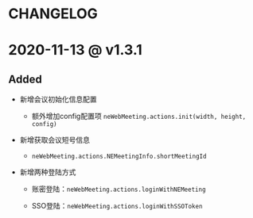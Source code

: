 # CHANGELOG

# 2020-11-13 @ v1.3.1

## Added

* 新增会议初始化信息配置
  
  - 额外增加config配置项 `neWebMeeting.actions.init(width, height, config)`

* 新增获取会议短号信息

  - `neWebMeeting.actions.NEMeetingInfo.shortMeetingId`

* 新增两种登陆方式

  - 账密登陆：`neWebMeeting.actions.loginWithNEMeeting`

  - SSO登陆：`neWebMeeting.actions.loginWithSSOToken`